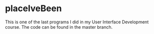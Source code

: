 # placeIveBeen
This is one of the last programs I did in my User Interface Development course. The code can be found in the master branch.
